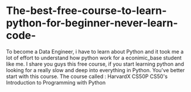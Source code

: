 # The-best-free-course-to-learn-python-for-beginner-never-learn-code-
To become a Data Engineer, i have to learn about Python and it took me a lot of effort to understand how python work for a econimic_base student like me. I share you guys this free course, if you start learning python and looking for a really slow and deep into everything in Python. You've better start with this course.
The course called : HarvardX CS50P
CS50's Introduction to Programming with Python
